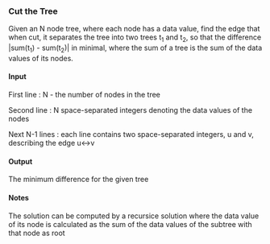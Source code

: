 ### Cut the Tree

Given an N node tree, where each node has a data value, find the edge that when cut, it separates the tree into two trees
t<sub>1</sub> and t<sub>2</sub>, so that the difference |sum(t<sub>1</sub>) - sum(t<sub>2</sub>)| in minimal, where the sum
of a tree is the sum of the data values of its nodes.

#### Input

First line : N - the number of nodes in the tree

Second line : N space-separated integers denoting the data values of the nodes

Next N-1 lines : each line contains two space-separated integers, u and v, describing the edge u<->v

#### Output

The minimum difference for the given tree

#### Notes

The solution can be computed by a recursice solution where the data value of its node is calculated as the sum of the data values 
of the subtree with that node as root
